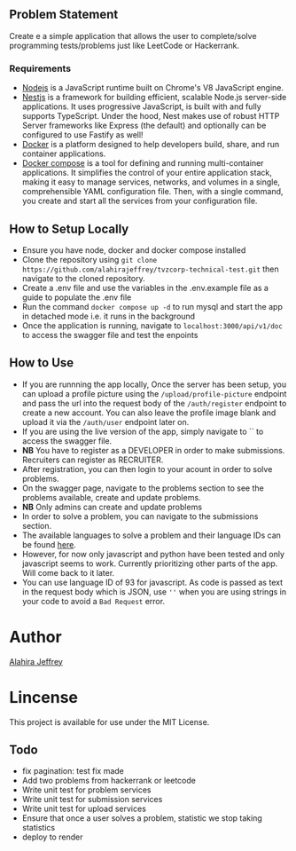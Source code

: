 ## Problem Statement

Create e a simple application that allows the user to complete/solve programming tests/problems just like LeetCode or Hackerrank.

### Requirements

- [Nodejs](https://nodejs.org/en/) is a JavaScript runtime built on Chrome's V8 JavaScript engine.
- [Nestjs](https://nestjs.com/) is a framework for building efficient, scalable Node.js server-side applications. It uses progressive JavaScript, is built with and fully supports TypeScript. Under the hood, Nest makes use of robust HTTP Server frameworks like Express (the default) and optionally can be configured to use Fastify as well!
- [Docker](https://www.docker.com/) is a platform designed to help developers build, share, and run container applications.
- [Docker compose](https://docs.docker.com/compose/) is a tool for defining and running multi-container applications. It simplifies the control of your entire application stack, making it easy to manage services, networks, and volumes in a single, comprehensible YAML configuration file. Then, with a single command, you create and start all the services from your configuration file.

## How to Setup Locally

- Ensure you have node, docker and docker compose installed
- Clone the repository using `git clone https://github.com/alahirajeffrey/tvzcorp-technical-test.git` then navigate to the cloned repository.
- Create a .env file and use the variables in the .env.example file as a guide to populate the .env file
- Run the command `docker compose up -d` to run mysql and start the app in detached mode i.e. it runs in the background
- Once the application is running, navigate to `localhost:3000/api/v1/doc` to access the swagger file and test the enpoints

## How to Use

- If you are runnning the app locally, Once the server has been setup, you can upload a profile picture using the `/upload/profile-picture` endpoint and pass the url into the request body of the `/auth/register` endpoint to create a new account. You can also leave the profile image blank and upload it via the `/auth/user` endpoint later on.
- If you are using the live version of the app, simply navigate to `` to access the swagger file.
- **NB** You have to register as a DEVELOPER in order to make submissions. Recruiters can register as RECRUITER.
- After registration, you can then login to your acount in order to solve problems.
- On the swagger page, navigate to the problems section to see the problems available, create and update problems.
- **NB** Only admins can create and update problems
- In order to solve a problem, you can navigate to the submissions section.
- The available languages to solve a problem and their language IDs can be found [here](https://ce.judge0.com/languages/).
- However, for now only javascript and python have been tested and only javascript seems to work. Currently prioritizing other parts of the app. Will come back to it later.
- You can use language ID of 93 for javascript. As code is passed as text in the request body which is JSON, use `''` when you are using strings in your code to avoid a `Bad Request` error.

# Author

[Alahira Jeffrey](<(https://github.com/alahirajeffrey)>)

# Lincense

This project is available for use under the MIT License.

## Todo

- fix pagination: test fix made
- Add two problems from hackerrank or leetcode
- Write unit test for problem services
- Write unit test for submission services
- Write unit test for upload services
- Ensure that once a user solves a problem, statistic we stop taking statistics
- deploy to render
